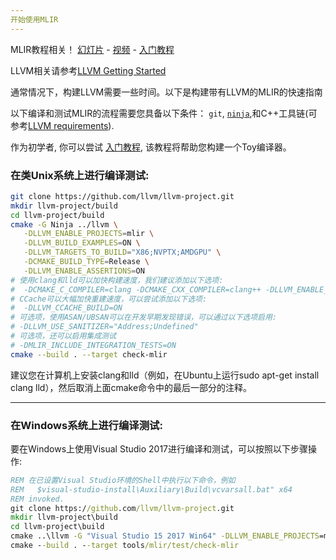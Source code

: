 ```yaml
---
开始使用MLIR
---
```


MLIR教程相关！
[幻灯片](https://llvm.org/devmtg/2020-09/slides/MLIR_Tutorial.pdf) -
[视频](https://www.youtube.com/watch?v=Y4SvqTtOIDk) -
[入门教程](https://mlir.llvm.org/docs/Tutorials/Toy/)


LLVM相关请参考[LLVM Getting Started](https://llvm.org/docs/GettingStarted.html)

通常情况下，构建LLVM需要一些时间。以下是构建带有LLVM的MLIR的快速指南

以下编译和测试MLIR的流程需要您具备以下条件：
`git`, [`ninja`](https://ninja-build.org/),和C++工具链(可参考[LLVM requirements](https://llvm.org/docs/GettingStarted.html#requirements)).

作为初学者, 你可以尝试 [入门教程](/Tutorials/Toy/Ch-1.md), 该教程将帮助您构建一个Toy编译器。


### 在类Unix系统上进行编译测试:

```sh
git clone https://github.com/llvm/llvm-project.git
mkdir llvm-project/build
cd llvm-project/build
cmake -G Ninja ../llvm \
   -DLLVM_ENABLE_PROJECTS=mlir \
   -DLLVM_BUILD_EXAMPLES=ON \
   -DLLVM_TARGETS_TO_BUILD="X86;NVPTX;AMDGPU" \
   -DCMAKE_BUILD_TYPE=Release \
   -DLLVM_ENABLE_ASSERTIONS=ON
# 使用clang和lld可以加快构建速度，我们建议添加以下选项:
#  -DCMAKE_C_COMPILER=clang -DCMAKE_CXX_COMPILER=clang++ -DLLVM_ENABLE_LLD=ON
# CCache可以大幅加快重建速度，可以尝试添加以下选项:
#  -DLLVM_CCACHE_BUILD=ON
# 可选项，使用ASAN/UBSAN可以在开发早期发现错误，可以通过以下选项启用:
# -DLLVM_USE_SANITIZER="Address;Undefined" 
# 可选项，还可以启用集成测试
# -DMLIR_INCLUDE_INTEGRATION_TESTS=ON
cmake --build . --target check-mlir
```

建议您在计算机上安装clang和lld（例如，在Ubuntu上运行sudo apt-get install clang lld），然后取消上面cmake命令中的最后一部分的注释。

---

### 在Windows系统上进行编译测试:
要在Windows上使用Visual Studio 2017进行编译和测试，可以按照以下步骤操作:

```bat
REM 在已设置Visual Studio环境的Shell中执行以下命令，例如
REM   $visual-studio-install\Auxiliary\Build\vcvarsall.bat" x64
REM invoked.
git clone https://github.com/llvm/llvm-project.git
mkdir llvm-project\build
cd llvm-project\build
cmake ..\llvm -G "Visual Studio 15 2017 Win64" -DLLVM_ENABLE_PROJECTS=mlir -DLLVM_BUILD_EXAMPLES=ON -DLLVM_TARGETS_TO_BUILD="host" -DCMAKE_BUILD_TYPE=Release -Thost=x64 -DCMAKE_BUILD_TYPE=Release -DLLVM_ENABLE_ASSERTIONS=ON
cmake --build . --target tools/mlir/test/check-mlir
```